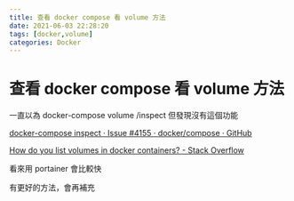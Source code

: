 ```yaml
---
title: 查看 docker compose 看 volume 方法
date: 2021-06-03 22:28:20
tags: [docker,volume]
categories: Docker
---
```


# 查看 docker compose 看 volume 方法


一直以為 docker-compose volume /inspect
但發現沒有這個功能

<!--more-->

[docker-compose inspect · Issue #4155 · docker/compose · GitHub](https://github.com/docker/compose/issues/4155)

[How do you list volumes in docker containers? - Stack Overflow](https://stackoverflow.com/questions/30133664/how-do-you-list-volumes-in-docker-containers)

看來用 portainer 會比較快


有更好的方法，會再補充